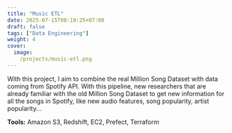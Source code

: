 ```yaml
---
title: "Music ETL"
date: 2025-07-15T08:19:25+07:00
draft: false
tags: ["Data Engineering"]
weight: 4
cover: 
  image:
    /projects/music-etl.png
---
```


With this project, I aim to combine the real Million Song Dataset with data coming from Spotify API. With this pipeline, new researchers that are already familiar with the old Million Song Dataset to get new information for all the songs in Spotify, like new audio features, song popularity, artist popularity...

**Tools:** Amazon S3, Redshift, EC2, Prefect, Terraform